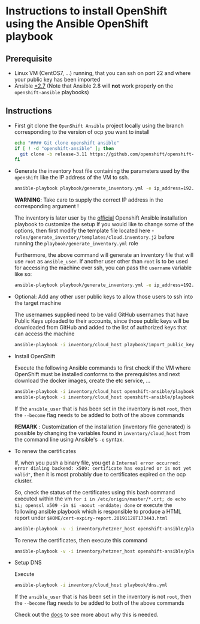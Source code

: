 # Instructions to install OpenShift using the Ansible OpenShift playbook 

## Prerequisite

  - Linux VM (CentOS7, ...) running, that you can ssh on port 22 and where your public key has been imported
  - Ansible [=2.7](http://docs.ansible.com/ansible/latest/installation_guide/intro_installation.html) (Note that Ansible 2.8 will **not** work properly on the `openshift-ansible` playbooks)  

## Instructions

- First git clone the `OpenShift Ansible` project locally using the branch corresponding to the version of ocp you want to install

  ```bash
  echo "#### Git clone openshift ansible"
  if [ ! -d "openshift-ansible" ]; then
    git clone -b release-3.11 https://github.com/openshift/openshift-ansible.git
  fi
  ```

- Generate the inventory host file containing the parameters used by the `openshift` like the IP address of the VM to ssh.

  ```bash
  ansible-playbook playbook/generate_inventory.yml -e ip_address=192.168.99.50
  ```
  
  **WARNING**: Take care to supply the correct IP address in the corresponding argument !
  
  The inventory is later user by the [official](https://github.com/openshift/openshift-ansible) Openshift Ansible installation playbook to customize the setup
  If you would like to change some of the options, then first modify the template file located here - `roles/generate_inventory/templates/cloud.inventory.j2`
  before running the `playbook/generate_inventory.yml` role
  
  Furthermore, the above command will generate an inventory file that will use `root` as `ansible_user`.
  If another user other than `root` is to be used for accessing the machine over ssh, you can pass the `username` variable like so:
  
  ```bash
  ansible-playbook playbook/generate_inventory.yml -e ip_address=192.168.99.50 -e username=centos
  ```
  
- Optional: Add any other user public keys to allow those users to ssh into the target machine

  The usernames supplied need to be valid GitHub usernames that have Public Keys uploaded to their accounts, 
  since those public keys will be downloaded from GitHub and added to the list of authorized keys 
  that can access the machine

  ```bash
  ansible-playbook -i inventory/cloud_host playbook/import_public_key.yml -e '{gh_usernames: [foo, bar]}'
  ```   

- Install OpenShift

  Execute the following Ansible commands to first check if the VM where OpenShift must be installed conforms to the prerequisites and next download the docker images, create the etc service, ...
  
  ```bash
  ansible-playbook -i inventory/cloud_host openshift-ansible/playbooks/prerequisites.yml
  ansible-playbook -i inventory/cloud_host openshift-ansible/playbooks/deploy_cluster.yml
  ```
  
  If the `ansible_user` that is has been set in the inventory is not `root`, then the `--become` flag needs to be added to both
  of the above commands 
  
  **REMARK** : Customization of the installation (inventory file generated) is possible by changing the variables found in `inventory/cloud_host` from the command line using Ansible's `-e` syntax.
  
- To renew the certificates

  If, when you push a binary file, you get a `Internal error occurred: error dialing backend: x509: certificate has expired or is not yet valid"`, then it is most
  probably due to certificates expired on the ocp cluster.
  
  So, check the status of the certificates using this bash command executed within the vm `for i in /etc/origin/master/*.crt; do echo $i; openssl x509 -in $i -noout -enddate; done`
  or execute the following ansible playbook which is responsible to produce a HTML report under `$HOME/cert-expiry-report.20191128T173443.html`
  ```bash
  ansible-playbook -v -i inventory/hetzner_host openshift-ansible/playbooks/openshift-checks/certificate_expiry/easy-mode.yaml
  ```
  To renew the certificates, then execute this command
  ```bash
  ansible-playbook -v -i inventory/hetzner_host openshift-ansible/playbooks/redeploy-certificates.yml
  ```
  
- Setup DNS

  Execute 

  ```bash
  ansible-playbook -i inventory/cloud_host playbook/dns.yml  
  ```
  
  If the `ansible_user` that is has been set in the inventory is not `root`, then the `--become` flag needs to be added to both
  of the above commands
  
  Check out the [docs](https://docs.okd.io/latest/install/prerequisites.html#prereq-dns) to see more about why this is needed.    

